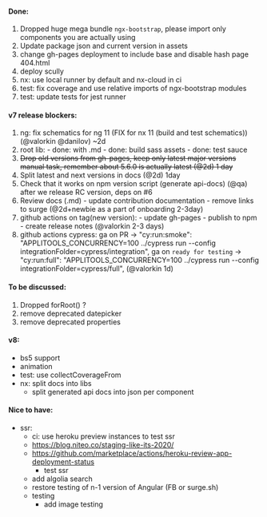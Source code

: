 #### Done: 
  1. Dropped huge mega bundle `ngx-bootstrap`, please import only components you are actually using
  2. Update package json and current version in assets
  3. change gh-pages deployment to include base and disable hash page 404.html
  4. deploy scully
  5. nx: use local runner by default and nx-cloud in ci
  6. test: fix coverage and use relative imports of ngx-bootstrap modules
  7. test: update tests for jest runner

#### v7 release blockers:
  1. ng: fix schematics for ng 11 (FIX for nx 11 (build and test schematics))
     (@valorkin @danilov) ~2d
  2. root lib:
    - done: with .md
    - done: build sass assets
    - done: test sauce
  3. ~~Drop old versions from gh-pages, keep only latest major versions
     manual task, remember about 5.6.0 is actually latest
     (@2d) 1 day~~
  4. Split latest and next versions in docs (@2d) 1day
  5. Check that it works on npm version script (generate api-docs) (@qa) after we release RC version, deps on #6
  5. Review docs (.md)
    - update contribution documentation
    - remove links to surge
     (@2d+newbie as a part of onboarding 2-3day)
  6. github actions on tag(new version):
    - update gh-pages
    - publish to npm
    - create release notes
     (@valorkin 2-3 days)
   7. github actions cypress:
      ga on PR -> "cy:run:smoke": "APPLITOOLS_CONCURRENCY=100 ../cypress run --config integrationFolder=cypress/integration",
      ga on `ready for testing` -> "cy:run:full": "APPLITOOLS_CONCURRENCY=100 ../cypress run --config integrationFolder=cypress/full",
      (@valorkin 1d)

[comment]: <> (      "cy:run:all": "APPLITOOLS_CONCURRENCY=100 ../cypress run --config integrationFolder=cypress --spec '**/*_spec.ts'",)

#### To be discussed:
  1. Dropped forRoot() ?
  2. remove deprecated datepicker
  3. remove deprecated properties

#### v8:
- bs5 support
- animation
- test: use collectCoverageFrom
- nx: split docs into libs
  - split generated api docs into json per component

#### Nice to have:
- ssr:
  - ci: use heroku preview instances to test ssr
  - https://blog.niteo.co/staging-like-its-2020/
  - https://github.com/marketplace/actions/heroku-review-app-deployment-status
    - test ssr
  - add algolia search
  - restore testing of n-1 version of Angular (FB or surge.sh)
  - testing
    - add image testing

